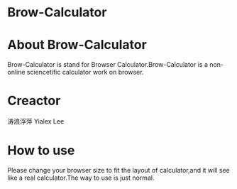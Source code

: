 # Brow-Calculator
# About Brow-Calculator
Brow-Calculator is stand for Browser Calculator.Brow-Calculator is a non-online sciencetific calculator work on browser.
# Creactor
涛浪浮萍 Yialex Lee
# How to use
Please change your browser size to fit the layout of calculator,and it will see like a real calculator.The way to use is just normal.
